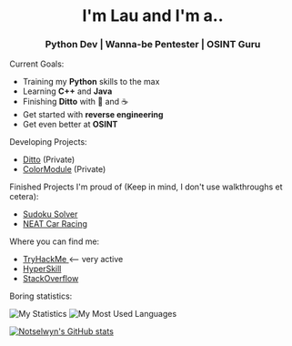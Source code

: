 <h1 align="center"> I'm Lau and I'm a.. </h1>
<h3 align="center"> Python Dev | Wanna-be Pentester | OSINT Guru</h3>

Current Goals:
- Training my <b>Python</b> skills to the max
- Learning <b>C++</b> and <b>Java</b>
- Finishing <b>Ditto</b> with 💜 and ☕
- Get started with <b>reverse engineering</b>
- Get even better at <b>OSINT</b>

Developing Projects:
- [Ditto](https://github.com/NotSelwyn/DittoBot) (Private)
- [ColorModule](https://github.com/NotSelwyn/ColorModule) (Private)

Finished Projects I'm proud of (Keep in mind, I don't use walkthroughs et cetera):
- [Sudoku Solver](https://github.com/NotSelwyn/SudokuSolver)
- [NEAT Car Racing](https://github.com/Notselwyn/NEAT-Car-Racing)

Where you can find me:
- <a href="https://tryhackme.com/p/notselwyn"> TryHackMe </a>  <-- very active
- <a href="https://hyperskill.org/profile/65264613"> HyperSkill </a> 
- <a href="https://stackoverflow.com/users/13511076/lau?tab=profile"> StackOverflow </a> 

Boring statistics:

![My Statistics](https://github.com/Notselwyn/GitHubStats/blob/master/generated/overview.svg) ![My Most Used Languages](https://github.com/Notselwyn/GitHubStats/blob/master/generated/languages.svg)

[![Notselwyn's GitHub stats](https://github-readme-stats.vercel.app/api?username=Notselwyn&show_icons=true&theme=cobalt)](https://github.com/anuraghazra/github-readme-stats)

<!--
Here are some ideas to get you started:

- 🔭 I’m currently working on ...
- 🌱 I’m currently learning ...
- 👯 I’m looking to collaborate on ...
- 🤔 I’m looking for help with ...
- 💬 Ask me about ...
- 📫 How to reach me: ...
- 😄 Pronouns: ...
- ⚡ Fun fact: ...
-->
